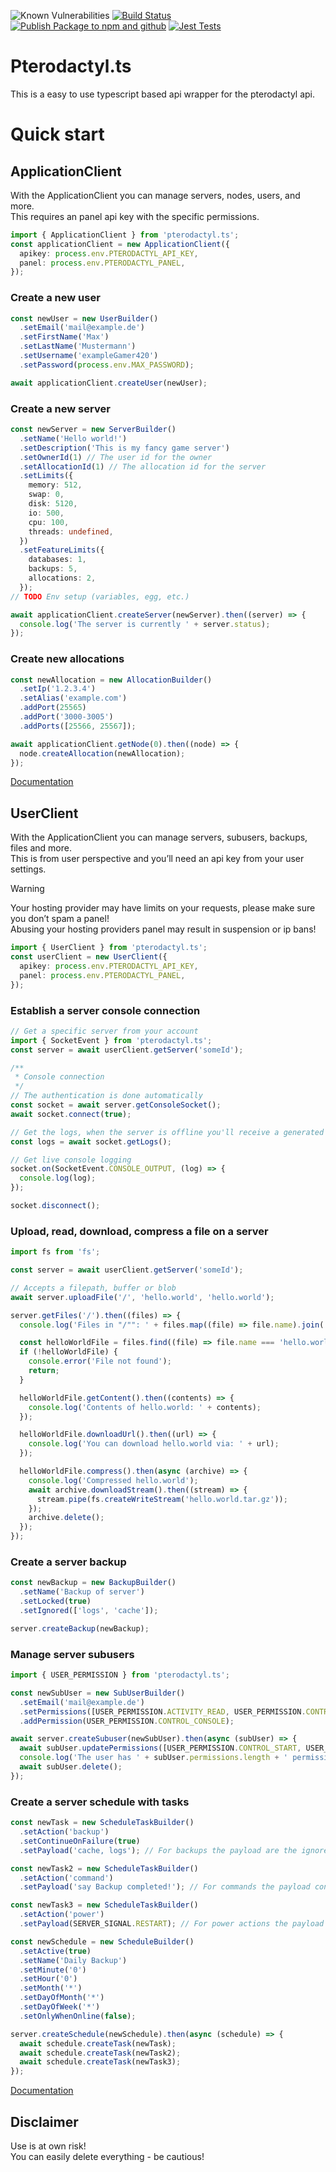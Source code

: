 ![Known Vulnerabilities](https://snyk.io/test/github/BothimTV/PterodactykAPI/badge.svg)
[![Build Status](https://github.com/BothimTV/PterodactylAPI/actions/workflows/build.yml/badge.svg)](https://github.com/BothimTV/PterodactylAPI/actions/workflows/build.yml)
[![Publish Package to npm and github](https://github.com/BothimTV/PterodactylAPI/actions/workflows/publish.yml/badge.svg)](https://github.com/BothimTV/PterodactylAPI/actions/workflows/publish.yml)
[![Jest Tests](https://github.com/BothimTV/pterodactyl.ts/actions/workflows/test.yml/badge.svg)](https://github.com/BothimTV/pterodactyl.ts/actions/workflows/test.yml)

# Pterodactyl.ts

This is a easy to use typescript based api wrapper for the pterodactyl api.

# Quick start

## ApplicationClient

With the ApplicationClient you can manage servers, nodes, users, and more.  
This requires an panel api key with the specific permissions.

```ts
import { ApplicationClient } from 'pterodactyl.ts';
const applicationClient = new ApplicationClient({
  apikey: process.env.PTERODACTYL_API_KEY,
  panel: process.env.PTERODACTYL_PANEL,
});
```

### Create a new user

```ts
const newUser = new UserBuilder()
  .setEmail('mail@example.de')
  .setFirstName('Max')
  .setLastName('Mustermann')
  .setUsername('exampleGamer420')
  .setPassword(process.env.MAX_PASSWORD);

await applicationClient.createUser(newUser);
```

### Create a new server

```ts
const newServer = new ServerBuilder()
  .setName('Hello world!')
  .setDescription('This is my fancy game server')
  .setOwnerId(1) // The user id for the owner
  .setAllocationId(1) // The allocation id for the server
  .setLimits({
    memory: 512,
    swap: 0,
    disk: 5120,
    io: 500,
    cpu: 100,
    threads: undefined,
  })
  .setFeatureLimits({
    databases: 1,
    backups: 5,
    allocations: 2,
  });
// TODO Env setup (variables, egg, etc.)

await applicationClient.createServer(newServer).then((server) => {
  console.log('The server is currently ' + server.status);
});
```

### Create new allocations

```ts
const newAllocation = new AllocationBuilder()
  .setIp('1.2.3.4')
  .setAlias('example.com')
  .addPort(25565)
  .addPort('3000-3005')
  .addPorts([25566, 25567]);

await applicationClient.getNode(0).then((node) => {
  node.createAllocation(newAllocation);
});
```

[Documentation](https://pterots.bothimtv.com/classes/ApplicationClient.html)

## UserClient

With the ApplicationClient you can manage servers, subusers, backups, files and more.  
This is from user perspective and you’ll need an api key from your user settings.

> [!WARNING]  
> Your hosting provider may have limits on your requests, please make sure you don’t spam a panel!  
> Abusing your hosting providers panel may result in suspension or ip bans!

```ts
import { UserClient } from 'pterodactyl.ts';
const userClient = new UserClient({
  apikey: process.env.PTERODACTYL_API_KEY,
  panel: process.env.PTERODACTYL_PANEL,
});
```

### Establish a server console connection

```ts
// Get a specific server from your account
import { SocketEvent } from 'pterodactyl.ts';
const server = await userClient.getServer('someId');

/**
 * Console connection
 */
// The authentication is done automatically
const socket = await server.getConsoleSocket();
await socket.connect(true);

// Get the logs, when the server is offline you'll receive a generated log message
const logs = await socket.getLogs();

// Get live console logging
socket.on(SocketEvent.CONSOLE_OUTPUT, (log) => {
  console.log(log);
});

socket.disconnect();
```

### Upload, read, download, compress a file on a server

```ts
import fs from 'fs';

const server = await userClient.getServer('someId');

// Accepts a filepath, buffer or blob
await server.uploadFile('/', 'hello.world', 'hello.world');

server.getFiles('/').then((files) => {
  console.log('Files in "/"": ' + files.map((file) => file.name).join(', '));

  const helloWorldFile = files.find((file) => file.name === 'hello.world');
  if (!helloWorldFile) {
    console.error('File not found');
    return;
  }

  helloWorldFile.getContent().then((contents) => {
    console.log('Contents of hello.world: ' + contents);
  });

  helloWorldFile.downloadUrl().then((url) => {
    console.log('You can download hello.world via: ' + url);
  });

  helloWorldFile.compress().then(async (archive) => {
    console.log('Compressed hello.world');
    await archive.downloadStream().then((stream) => {
      stream.pipe(fs.createWriteStream('hello.world.tar.gz'));
    });
    archive.delete();
  });
});
```

### Create a server backup

```ts
const newBackup = new BackupBuilder()
  .setName('Backup of server')
  .setLocked(true)
  .setIgnored(['logs', 'cache']);

server.createBackup(newBackup);
```

### Manage server subusers

```ts
import { USER_PERMISSION } from 'pterodactyl.ts';

const newSubUser = new SubUserBuilder()
  .setEmail('mail@example.de')
  .setPermissions([USER_PERMISSION.ACTIVITY_READ, USER_PERMISSION.CONTROL_RESTART])
  .addPermission(USER_PERMISSION.CONTROL_CONSOLE);

await server.createSubuser(newSubUser).then(async (subUser) => {
  await subUser.updatePermissions([USER_PERMISSION.CONTROL_START, USER_PERMISSION.CONTROL_STOP]);
  console.log('The user has ' + subUser.permissions.length + ' permissions');
  await subUser.delete();
});
```

### Create a server schedule with tasks

```ts
const newTask = new ScheduleTaskBuilder()
  .setAction('backup')
  .setContinueOnFailure(true)
  .setPayload('cache, logs'); // For backups the payload are the ignored files

const newTask2 = new ScheduleTaskBuilder()
  .setAction('command')
  .setPayload('say Backup completed!'); // For commands the payload contains the command

const newTask3 = new ScheduleTaskBuilder()
  .setAction('power')
  .setPayload(SERVER_SIGNAL.RESTART); // For power actions the payload contains the server signal

const newSchedule = new ScheduleBuilder()
  .setActive(true)
  .setName('Daily Backup')
  .setMinute('0')
  .setHour('0')
  .setMonth('*')
  .setDayOfMonth('*')
  .setDayOfWeek('*')
  .setOnlyWhenOnline(false);

server.createSchedule(newSchedule).then(async (schedule) => {
  await schedule.createTask(newTask);
  await schedule.createTask(newTask2);
  await schedule.createTask(newTask3);
});
```

[Documentation](https://pterots.bothimtv.com/classes/UserClient.html)

## Disclaimer

Use is at own risk!  
You can easily delete everything - be cautious!
